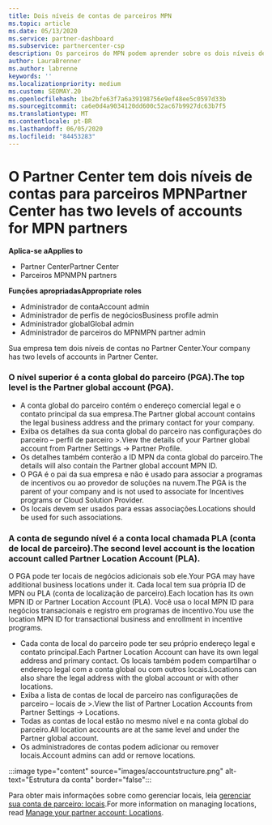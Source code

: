 ```yaml
---
title: Dois níveis de contas de parceiros MPN
ms.topic: article
ms.date: 05/13/2020
ms.service: partner-dashboard
ms.subservice: partnercenter-csp
description: Os parceiros do MPN podem aprender sobre os dois níveis de contas no Partner Center, a conta global do parceiro (PGA) e a conta de localização do parceiro (PLA).
author: LauraBrenner
ms.author: labrenne
keywords: ''
ms.localizationpriority: medium
ms.custom: SEOMAY.20
ms.openlocfilehash: 1be2bfe63f7a6a39198756e9ef48ee5c0597d33b
ms.sourcegitcommit: ca6e0d4a9034120dd600c52ac67b9927dc63b7f5
ms.translationtype: MT
ms.contentlocale: pt-BR
ms.lasthandoff: 06/05/2020
ms.locfileid: "84453283"
---
```

# <a name="partner-center-has-two-levels-of-accounts-for-mpn-partners"></a><span data-ttu-id="b3270-103">O Partner Center tem dois níveis de contas para parceiros MPN</span><span class="sxs-lookup"><span data-stu-id="b3270-103">Partner Center has two levels of accounts for MPN partners</span></span>

<span data-ttu-id="b3270-104">**Aplica-se a**</span><span class="sxs-lookup"><span data-stu-id="b3270-104">**Applies to**</span></span>

- <span data-ttu-id="b3270-105">Partner Center</span><span class="sxs-lookup"><span data-stu-id="b3270-105">Partner Center</span></span>
- <span data-ttu-id="b3270-106">Parceiros MPN</span><span class="sxs-lookup"><span data-stu-id="b3270-106">MPN partners</span></span>

<span data-ttu-id="b3270-107">**Funções apropriadas**</span><span class="sxs-lookup"><span data-stu-id="b3270-107">**Appropriate roles**</span></span>

- <span data-ttu-id="b3270-108">Administrador de conta</span><span class="sxs-lookup"><span data-stu-id="b3270-108">Account admin</span></span>
- <span data-ttu-id="b3270-109">Administrador de perfis de negócios</span><span class="sxs-lookup"><span data-stu-id="b3270-109">Business profile admin</span></span>
- <span data-ttu-id="b3270-110">Administrador global</span><span class="sxs-lookup"><span data-stu-id="b3270-110">Global admin</span></span>
- <span data-ttu-id="b3270-111">Administrador de parceiros do MPN</span><span class="sxs-lookup"><span data-stu-id="b3270-111">MPN partner admin</span></span>

<span data-ttu-id="b3270-112">Sua empresa tem dois níveis de contas no Partner Center.</span><span class="sxs-lookup"><span data-stu-id="b3270-112">Your company has two levels of accounts in Partner Center.</span></span>

### <a name="the-top-level-is-the-partner-global-account-pga"></a><span data-ttu-id="b3270-113">O nível superior é a conta global do parceiro (PGA).</span><span class="sxs-lookup"><span data-stu-id="b3270-113">The top level is the Partner global account (PGA).</span></span>

- <span data-ttu-id="b3270-114">A conta global do parceiro contém o endereço comercial legal e o contato principal da sua empresa.</span><span class="sxs-lookup"><span data-stu-id="b3270-114">The Partner global account contains the legal business address and the primary contact for your company.</span></span> 
- <span data-ttu-id="b3270-115">Exiba os detalhes da sua conta global do parceiro nas configurações do parceiro – perfil de parceiro >.</span><span class="sxs-lookup"><span data-stu-id="b3270-115">View the details of your Partner global account from Partner Settings -> Partner Profile.</span></span>
- <span data-ttu-id="b3270-116">Os detalhes também conterão a ID MPN da conta global do parceiro.</span><span class="sxs-lookup"><span data-stu-id="b3270-116">The details will also contain the Partner global account MPN ID.</span></span> 
- <span data-ttu-id="b3270-117">O PGA é o pai da sua empresa e não é usado para associar a programas de incentivos ou ao provedor de soluções na nuvem.</span><span class="sxs-lookup"><span data-stu-id="b3270-117">The PGA is the parent of your company and is not used to associate for Incentives programs or Cloud Solution Provider.</span></span> 
- <span data-ttu-id="b3270-118">Os locais devem ser usados para essas associações.</span><span class="sxs-lookup"><span data-stu-id="b3270-118">Locations should be used for such associations.</span></span>

### <a name="the-second-level-account-is-the-location-account-called-partner-location-account-pla"></a><span data-ttu-id="b3270-119">A conta de segundo nível é a conta local chamada PLA (conta de local de parceiro).</span><span class="sxs-lookup"><span data-stu-id="b3270-119">The second level account is the location account called Partner Location Account (PLA).</span></span>

<span data-ttu-id="b3270-120">O PGA pode ter locais de negócios adicionais sob ele.</span><span class="sxs-lookup"><span data-stu-id="b3270-120">Your PGA may have additional business locations under it.</span></span> <span data-ttu-id="b3270-121">Cada local tem sua própria ID de MPN ou PLA (conta de localização de parceiro).</span><span class="sxs-lookup"><span data-stu-id="b3270-121">Each location has its own MPN ID or Partner Location Account (PLA).</span></span> <span data-ttu-id="b3270-122">Você usa o local MPN ID para negócios transacionais e registro em programas de incentivo.</span><span class="sxs-lookup"><span data-stu-id="b3270-122">You use the location MPN ID for transactional business and enrollment in incentive programs.</span></span>

- <span data-ttu-id="b3270-123">Cada conta de local do parceiro pode ter seu próprio endereço legal e contato principal.</span><span class="sxs-lookup"><span data-stu-id="b3270-123">Each Partner Location Account can have its own legal address and primary contact.</span></span> <span data-ttu-id="b3270-124">Os locais também podem compartilhar o endereço legal com a conta global ou com outros locais.</span><span class="sxs-lookup"><span data-stu-id="b3270-124">Locations can also share the legal address with the global account or with other locations.</span></span>
- <span data-ttu-id="b3270-125">Exiba a lista de contas de local de parceiro nas configurações de parceiro – locais de >.</span><span class="sxs-lookup"><span data-stu-id="b3270-125">View the list of Partner Location Accounts from Partner Settings -> Locations.</span></span>
- <span data-ttu-id="b3270-126">Todas as contas de local estão no mesmo nível e na conta global do parceiro.</span><span class="sxs-lookup"><span data-stu-id="b3270-126">All location accounts are at the same level and under the Partner global account.</span></span>
- <span data-ttu-id="b3270-127">Os administradores de contas podem adicionar ou remover locais.</span><span class="sxs-lookup"><span data-stu-id="b3270-127">Account admins can add or remove locations.</span></span>

:::image type="content" source="images/accountstructure.png" alt-text="Estrutura da conta" border="false":::

<span data-ttu-id="b3270-129">Para obter mais informações sobre como gerenciar locais, leia [gerenciar sua conta de parceiro: locais](manage-locations.md).</span><span class="sxs-lookup"><span data-stu-id="b3270-129">For more information on managing locations, read [Manage your partner account: Locations](manage-locations.md).</span></span>
